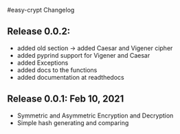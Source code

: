 #easy-crypt Changelog

## Release 0.0.2:
- added old section -> added Caesar and Vigener cipher 
- added pyprind support for Vigener and Caesar
- added Exceptions
- added docs to the functions
- added documentation at readthedocs

## Release 0.0.1: Feb 10, 2021

- Symmetric and Asymmetric Encryption and Decryption
- Simple hash generating and comparing